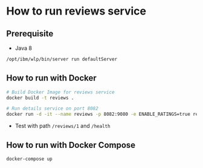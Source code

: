 # How to run reviews service

## Prerequisite

* Java 8

```bash
/opt/ibm/wlp/bin/server run defaultServer
```

## How to run with Docker

```bash
# Build Docker Image for reviews service
docker build -t reviews .

# Run details service on port 8082
docker run -d -it --name reviews -p 8082:9080 -e ENABLE_RATINGS=true reviews
```

* Test with path `/reviews/1` and `/health`

## How to run with Docker Compose

```bash
docker-compose up
```
